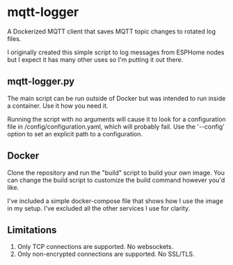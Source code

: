 # mqtt-logger

A Dockerized MQTT client that saves MQTT topic changes to rotated log files.

I originally created this simple script to log messages from ESPHome nodes but I expect it has many other uses so I'm putting it out there.

## mqtt-logger.py

The main script can be run outside of Docker but was intended to run inside a container. Use it how you need it.

Running the script with no arguments will cause it to look for a configuration file in /config/configuration.yaml, which will probably fail. Use the '--config' option to set an explicit path to a configuration.

## Docker

Clone the repository and run the "build" script to build your own image. You can change the build script to customize the build command however you'd like.

I've included a simple docker-compose file that shows how I use the image in my setup. I've excluded all the other services I use for clarity.

## Limitations

1. Only TCP connections are supported. No websockets.
1. Only non-encrypted connections are supported. No SSL/TLS.

